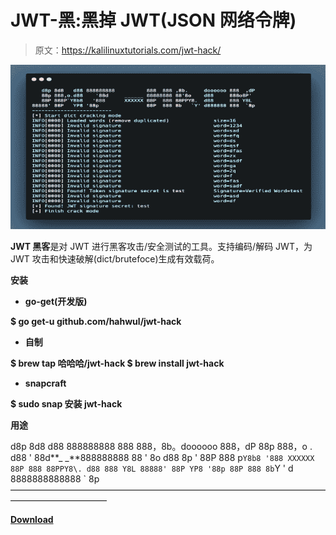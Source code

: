 # JWT-黑:黑掉 JWT(JSON 网络令牌)

> 原文：<https://kalilinuxtutorials.com/jwt-hack/>

[![JWT-Hack : Hack the JWT(JSON Web Token)](img//9334e982ec60942d289b1296c2e2695d.png "JWT-Hack : Hack the JWT(JSON Web Token)")](https://1.bp.blogspot.com/-MbJ0OrryDOA/X5rW7J7B0jI/AAAAAAAAH54/yptq03nBI64rD_Hryzd0hHaGN6uFgmXAgCLcBGAsYHQ/s728/1%25281%2529.png)

**JWT 黑客**是对 JWT 进行黑客攻击/安全测试的工具。支持编码/解码 JWT，为 JWT 攻击和快速破解(dict/brutefoce)生成有效载荷。

**安装**

*   **go-get(开发版)**

**$ go get-u github.com/hahwul/jwt-hack**

*   **自制**

**$ brew tap 哈哈哈/jwt-hack
$ brew install jwt-hack**

*   **snapcraft**

**$ sudo snap 安装 jwt-hack**

**用途**

d8p 8d8 d88 888888888 888 888，8b。doooooo 888，dP
88p 888，o . d88 ' 88d**_ _**888888888 88 ' 8o d88 8p '
88P 888 p`Y8b8 '888 XXXXXX 88P 888 88PPY8\. d88 888 Y8L 88888' 88P YP8 '88p 88P 888 8b`Y ' d 8888888888888 ` 8p
———————————————————————————————————————————————

[**Download**](https://github.com/hahwul/jwt-hack)